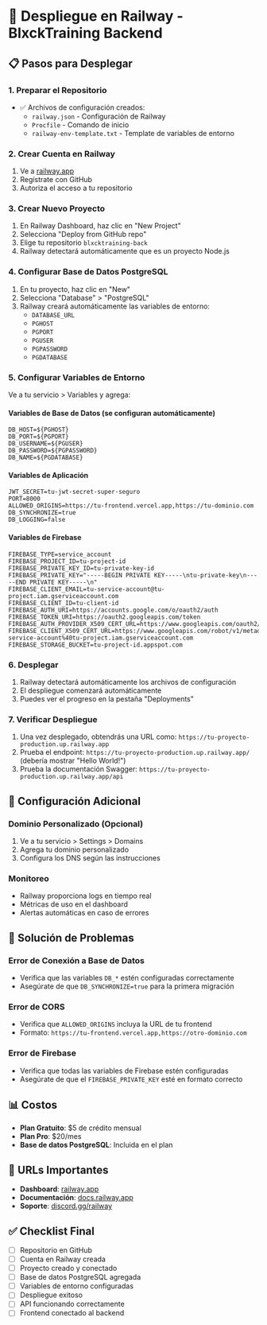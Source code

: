 # 🚀 Despliegue en Railway - BlxckTraining Backend

## 📋 Pasos para Desplegar

### 1. **Preparar el Repositorio**
- ✅ Archivos de configuración creados:
  - `railway.json` - Configuración de Railway
  - `Procfile` - Comando de inicio
  - `railway-env-template.txt` - Template de variables de entorno

### 2. **Crear Cuenta en Railway**
1. Ve a [railway.app](https://railway.app)
2. Regístrate con GitHub
3. Autoriza el acceso a tu repositorio

### 3. **Crear Nuevo Proyecto**
1. En Railway Dashboard, haz clic en "New Project"
2. Selecciona "Deploy from GitHub repo"
3. Elige tu repositorio `blxcktraining-back`
4. Railway detectará automáticamente que es un proyecto Node.js

### 4. **Configurar Base de Datos PostgreSQL**
1. En tu proyecto, haz clic en "New"
2. Selecciona "Database" > "PostgreSQL"
3. Railway creará automáticamente las variables de entorno:
   - `DATABASE_URL`
   - `PGHOST`
   - `PGPORT`
   - `PGUSER`
   - `PGPASSWORD`
   - `PGDATABASE`

### 5. **Configurar Variables de Entorno**
Ve a tu servicio > Variables y agrega:

#### Variables de Base de Datos (se configuran automáticamente)
```
DB_HOST=${PGHOST}
DB_PORT=${PGPORT}
DB_USERNAME=${PGUSER}
DB_PASSWORD=${PGPASSWORD}
DB_NAME=${PGDATABASE}
```

#### Variables de Aplicación
```
JWT_SECRET=tu-jwt-secret-super-seguro
PORT=8000
ALLOWED_ORIGINS=https://tu-frontend.vercel.app,https://tu-dominio.com
DB_SYNCHRONIZE=true
DB_LOGGING=false
```

#### Variables de Firebase
```
FIREBASE_TYPE=service_account
FIREBASE_PROJECT_ID=tu-project-id
FIREBASE_PRIVATE_KEY_ID=tu-private-key-id
FIREBASE_PRIVATE_KEY="-----BEGIN PRIVATE KEY-----\ntu-private-key\n-----END PRIVATE KEY-----\n"
FIREBASE_CLIENT_EMAIL=tu-service-account@tu-project.iam.gserviceaccount.com
FIREBASE_CLIENT_ID=tu-client-id
FIREBASE_AUTH_URI=https://accounts.google.com/o/oauth2/auth
FIREBASE_TOKEN_URI=https://oauth2.googleapis.com/token
FIREBASE_AUTH_PROVIDER_X509_CERT_URL=https://www.googleapis.com/oauth2/v1/certs
FIREBASE_CLIENT_X509_CERT_URL=https://www.googleapis.com/robot/v1/metadata/x509/tu-service-account%40tu-project.iam.gserviceaccount.com
FIREBASE_STORAGE_BUCKET=tu-project-id.appspot.com
```

### 6. **Desplegar**
1. Railway detectará automáticamente los archivos de configuración
2. El despliegue comenzará automáticamente
3. Puedes ver el progreso en la pestaña "Deployments"

### 7. **Verificar Despliegue**
1. Una vez desplegado, obtendrás una URL como: `https://tu-proyecto-production.up.railway.app`
2. Prueba el endpoint: `https://tu-proyecto-production.up.railway.app/` (debería mostrar "Hello World!")
3. Prueba la documentación Swagger: `https://tu-proyecto-production.up.railway.app/api`

## 🔧 **Configuración Adicional**

### **Dominio Personalizado (Opcional)**
1. Ve a tu servicio > Settings > Domains
2. Agrega tu dominio personalizado
3. Configura los DNS según las instrucciones

### **Monitoreo**
- Railway proporciona logs en tiempo real
- Métricas de uso en el dashboard
- Alertas automáticas en caso de errores

## 🚨 **Solución de Problemas**

### **Error de Conexión a Base de Datos**
- Verifica que las variables `DB_*` estén configuradas correctamente
- Asegúrate de que `DB_SYNCHRONIZE=true` para la primera migración

### **Error de CORS**
- Verifica que `ALLOWED_ORIGINS` incluya la URL de tu frontend
- Formato: `https://tu-frontend.vercel.app,https://otro-dominio.com`

### **Error de Firebase**
- Verifica que todas las variables de Firebase estén configuradas
- Asegúrate de que el `FIREBASE_PRIVATE_KEY` esté en formato correcto

## 📊 **Costos**
- **Plan Gratuito**: $5 de crédito mensual
- **Plan Pro**: $20/mes
- **Base de datos PostgreSQL**: Incluida en el plan

## 🔗 **URLs Importantes**
- **Dashboard**: [railway.app](https://railway.app)
- **Documentación**: [docs.railway.app](https://docs.railway.app)
- **Soporte**: [discord.gg/railway](https://discord.gg/railway)

## ✅ **Checklist Final**
- [ ] Repositorio en GitHub
- [ ] Cuenta en Railway creada
- [ ] Proyecto creado y conectado
- [ ] Base de datos PostgreSQL agregada
- [ ] Variables de entorno configuradas
- [ ] Despliegue exitoso
- [ ] API funcionando correctamente
- [ ] Frontend conectado al backend
